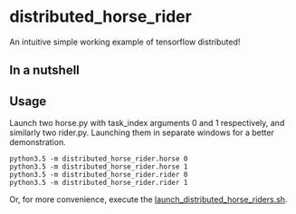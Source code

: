 # distributed_horse_rider
An intuitive simple working example of tensorflow distributed!

In a nutshell
---



Usage
---
Launch two horse.py with task_index arguments 0 and 1 respectively, and similarly two rider.py.
Launching them in separate windows for a better demonstration.
  
    python3.5 -m distributed_horse_rider.horse 0
    python3.5 -m distributed_horse_rider.horse 1
    python3.5 -m distributed_horse_rider.rider 0
    python3.5 -m distributed_horse_rider.rider 1

Or, for more convenience, execute the [launch_distributed_horse_riders.sh](https://gist.github.com/reubenjohn/b714de7b47202a379642e30fd97e5853).